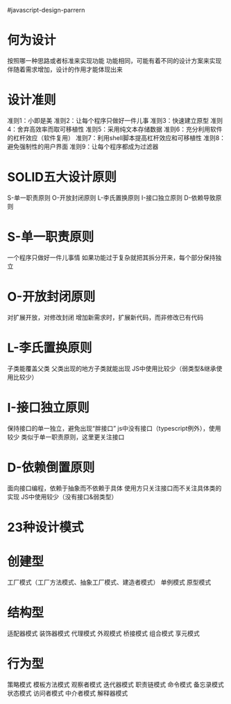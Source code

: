 #javascript-design-parrern

# 何为设计
按照哪一种思路或者标准来实现功能
功能相同，可能有着不同的设计方案来实现
伴随着需求增加，设计的作用才能体现出来

# 设计准则
准则1：小即是美
准则2：让每个程序只做好一件儿事
准则3：快速建立原型
准则4：舍弃高效率而取可移植性
准则5：采用纯文本存储数据
准则6：充分利用软件的杠杆效应（软件复用）
准则7：利用shell脚本提高杠杆效应和可移植性
准则8：避免强制性的用户界面
准则9：让每个程序都成为过滤器

# SOLID五大设计原则
S-单一职责原则
O-开放封闭原则
L-李氏置换原则
I-接口独立原则
D-依赖导致原则

# S-单一职责原则
一个程序只做好一件儿事情
如果功能过于复杂就把其拆分开来，每个部分保持独立
# O-开放封闭原则
对扩展开放，对修改封闭
增加新需求时，扩展新代码，而非修改已有代码
# L-李氏置换原则
子类能覆盖父类
父类出现的地方子类就能出现
JS中使用比较少（弱类型&继承使用比较少）
# I-接口独立原则
保持接口的单一独立，避免出现“胖接口”
js中没有接口（typescript例外），使用较少
类似于单一职责原则，这里更关注接口
# D-依赖倒置原则
面向接口编程，依赖于抽象而不依赖于具体
使用方只关注接口而不关注具体类的实现
JS中使用较少（没有接口&弱类型）


# 23种设计模式

# 创建型
工厂模式（工厂方法模式、抽象工厂模式、建造者模式）
单例模式
原型模式

# 结构型
适配器模式
装饰器模式
代理模式
外观模式
桥接模式
组合模式
享元模式

# 行为型
策略模式
模板方法模式
观察者模式
迭代器模式
职责链模式
命令模式
备忘录模式
状态模式
访问者模式
中介者模式
解释器模式
